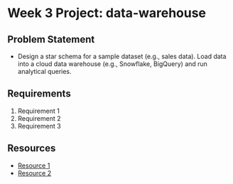 # Week 3 Project: data-warehouse

## Problem Statement
- Design a star schema for a sample dataset (e.g., sales data). Load data into a cloud data warehouse (e.g., Snowflake, BigQuery) and run analytical queries.

## Requirements
1. Requirement 1
2. Requirement 2
3. Requirement 3

## Resources
- [Resource 1](https://example.com)
- [Resource 2](https://example.com)
